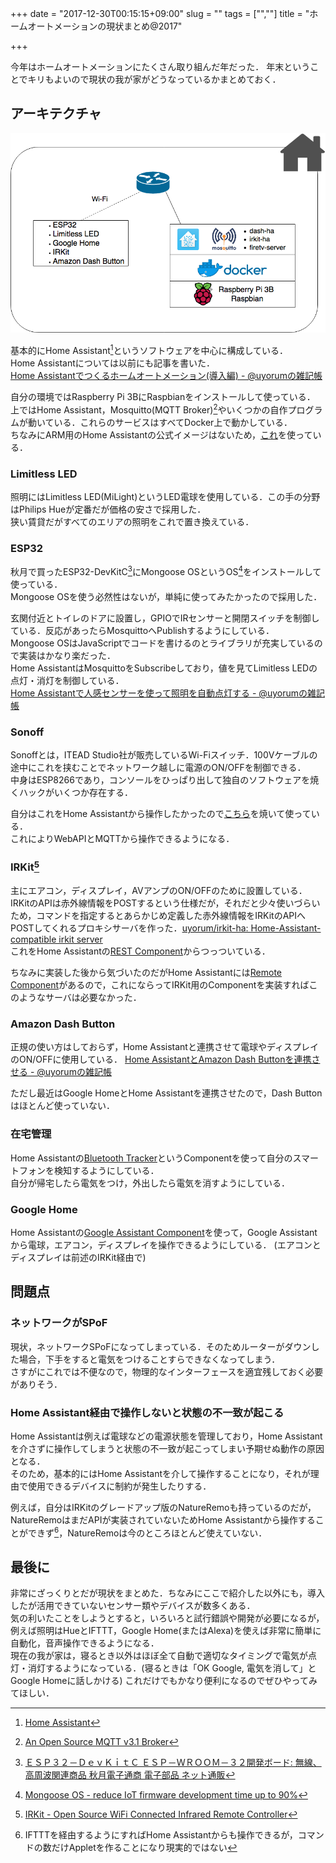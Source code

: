 +++
date = "2017-12-30T00:15:15+09:00"
slug = ""
tags = ["",""]
title = "ホームオートメーションの現状まとめ@2017"

+++

今年はホームオートメーションにたくさん取り組んだ年だった．
年末ということでキリもよいので現状の我が家がどうなっているかまとめておく．

<!--more-->

## アーキテクチャ
![01.png](/home-automation-2017/01.png)

基本的にHome Assistant[^1]というソフトウェアを中心に構成している．  
Home Assistantについては以前にも記事を書いた．  
[Home Assistantでつくるホームオートメーション(導入編) - @uyorumの雑記帳](/blog/home-assistant-install/)

自分の環境ではRaspberry Pi 3BにRaspbianをインストールして使っている．  
上ではHome Assistant，Mosquitto(MQTT Broker)[^2]やいくつかの自作プログラムが動いている．これらのサービスはすべてDocker上で動かしている．  
ちなみにARM用のHome Assistantの公式イメージはないため，[これ](https://github.com/lroguet/rpi-home-assistant)を使っている．

### Limitless LED
照明にはLimitless LED(MiLight)というLED電球を使用している．この手の分野はPhilips Hueが定番だが価格の安さで採用した．  
狭い賃貸だがすべてのエリアの照明をこれで置き換えている．

### ESP32
秋月で買ったESP32-DevKitC[^3]にMongoose OSというOS[^4]をインストールして使っている．  
Mongoose OSを使う必然性はないが，単純に使ってみたかったので採用した．

玄関付近とトイレのドアに設置し，GPIOでIRセンサーと開閉スイッチを制御している．反応があったらMosquittoへPublishするようにしている．  
Mongoose OSはJavaScriptでコードを書けるのとライブラリが充実しているので実装はかなり楽だった．  
Home AssistantはMosquittoをSubscribeしており，値を見てLimitless LEDの点灯・消灯を制御している．  
[Home Assistantで人感センサーを使って照明を自動点灯する - @uyorumの雑記帳](/blog/home-assistant-gpio/)

### Sonoff
Sonoffとは，ITEAD Studio社が販売しているWi-Fiスイッチ．100Vケーブルの途中にこれを挟むことでネットワーク越しに電源のON/OFFを制御できる．  
中身はESP8266であり，コンソールをひっぱり出して独自のソフトウェアを焼くハックがいくつか存在する．

自分はこれをHome Assistantから操作したかったので[こちら](https://github.com/arendst/Sonoff-Tasmota)を焼いて使っている．  
これによりWebAPIとMQTTから操作できるようになる．

### IRKit[^5]
主にエアコン，ディスプレイ，AVアンプのON/OFFのために設置している．
IRKitのAPIは赤外線情報をPOSTするという仕様だが，それだと少々使いづらいため，コマンドを指定するとあらかじめ定義した赤外線情報をIRKitのAPIへPOSTしてくれるプロキシサーバを作った．[uyorum/irkit-ha: Home-Assistant-compatible irkit server](https://github.com/uyorum/irkit-ha)  
これをHome Assistantの[REST Component](https://home-assistant.io/components/notify.rest/)からつっついている．

ちなみに実装した後から気づいたのだがHome Assistantには[Remote Component](https://home-assistant.io/components/remote/)があるので，これにならってIRKit用のComponentを実装すればこのようなサーバは必要なかった．

### Amazon Dash Button
正規の使い方はしておらず，Home Assistantと連携させて電球やディスプレイのON/OFFに使用している．
[Home AssistantとAmazon Dash Buttonを連携させる - @uyorumの雑記帳](/blog/home-assistant-with-dash-button/)

ただし最近はGoogle HomeとHome Assistantを連携させたので，Dash Buttonはほとんど使っていない．

### 在宅管理
Home Assistantの[Bluetooth Tracker](https://home-assistant.io/components/device_tracker.bluetooth_tracker/)というComponentを使って自分のスマートフォンを検知するようにしている．  
自分が帰宅したら電気をつけ，外出したら電気を消すようにしている．

### Google Home
Home Assistantの[Google Assistant Component](https://home-assistant.io/components/google_assistant/)を使って，Google Assistantから電球，エアコン，ディスプレイを操作できるようにしている．
(エアコンとディスプレイは前述のIRKit経由で)

## 問題点
### ネットワークがSPoF
現状，ネットワークSPoFになってしまっている．そのためルーターがダウンした場合，下手をすると電気をつけることすらできなくなってしまう．  
さすがにこれでは不便なので，物理的なインターフェースを適宜残しておく必要がありそう．

### Home Assistant経由で操作しないと状態の不一致が起こる
Home Assistantは例えば電球などの電源状態を管理しており，Home Assistantを介さずに操作してしまうと状態の不一致が起こってしまい予期せぬ動作の原因となる．  
そのため，基本的にはHome Assistantを介して操作することになり，それが理由で使用できるデバイスに制約が発生したりする．

例えば，自分はIRKitのグレードアップ版のNatureRemoも持っているのだが，NatureRemoはまだAPIが実装されていないためHome Assistantから操作することができず[^6]，NatureRemoは今のところほとんど使えていない．

## 最後に
非常にざっくりとだが現状をまとめた．ちなみにここで紹介した以外にも，導入したが活用できていないセンサー類やデバイスが数多くある．  
気の利いたことをしようとすると，いろいろと試行錯誤や開発が必要になるが，例えば照明はHueとIFTTT，Google Home(またはAlexa)を使えば非常に簡単に自動化，音声操作できるようになる．  
現在の我が家は，寝るとき以外はほぼ全て自動で適切なタイミングで電気が点灯・消灯するようになっている．(寝るときは「OK Google, 電気を消して」とGoogle Homeに話しかける)
これだけでもかなり便利になるのでぜひやってみてほしい．

[^1]: [Home Assistant](https://home-assistant.io/)
[^2]: [An Open Source MQTT v3.1 Broker](https://mosquitto.org/)
[^3]: [ＥＳＰ３２－ＤｅｖＫｉｔＣ ＥＳＰ－ＷＲＯＯＭ－３２開発ボード: 無線、高周波関連商品 秋月電子通商 電子部品 ネット通販](http://akizukidenshi.com/catalog/g/gM-11819/)
[^4]: [Mongoose OS - reduce IoT firmware development time up to 90%](https://mongoose-os.com/)
[^5]: [IRKit - Open Source WiFi Connected Infrared Remote Controller](http://getirkit.com/)
[^6]: IFTTTを経由するようにすればHome Assistantからも操作できるが，コマンドの数だけAppletを作ることになり現実的ではない
